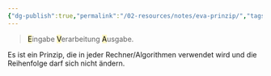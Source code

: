 ```yaml
---
{"dg-publish":true,"permalink":"/02-resources/notes/eva-prinzip/","tags":["GFN/LF02","GFN/prüfungsrelevant"],"updated":"2024-08-16T18:36:35.000+02:00"}
---
```


> <mark style="background: #FFF3A3A6;">E</mark>ingabe <mark style="background: #FFF3A3A6;">V</mark>erarbeitung <mark style="background: #FFF3A3A6;">A</mark>usgabe.

Es ist ein Prinzip, die in jeder Rechner/Algorithmen verwendet wird und die Reihenfolge darf sich nicht ändern.
